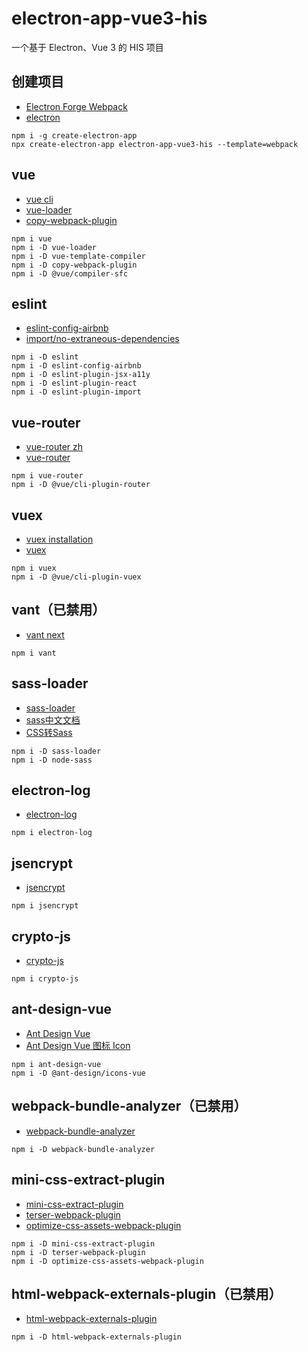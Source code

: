 # electron-app-vue3-his
一个基于 Electron、Vue 3 的 HIS 项目

## 创建项目
- [Electron Forge Webpack](https://www.electronforge.io/templates/webpack-template)
- [electron](https://developer.aliyun.com/mirror/npm/package/electron)
~~~
npm i -g create-electron-app
npx create-electron-app electron-app-vue3-his --template=webpack
~~~

## vue
- [vue cli](https://cli.vuejs.org/zh/)
- [vue-loader](https://vue-loader.vuejs.org/guide/#manual-setup)
- [copy-webpack-plugin](https://developer.aliyun.com/mirror/npm/package/copy-webpack-plugin)
~~~
npm i vue
npm i -D vue-loader
npm i -D vue-template-compiler
npm i -D copy-webpack-plugin
npm i -D @vue/compiler-sfc
~~~

## eslint
- [eslint-config-airbnb](https://developer.aliyun.com/mirror/npm/package/eslint-config-airbnb)
- [import/no-extraneous-dependencies](https://github.com/benmosher/eslint-plugin-import/blob/master/docs/rules/no-extraneous-dependencies.md)
~~~
npm i -D eslint
npm i -D eslint-config-airbnb
npm i -D eslint-plugin-jsx-a11y
npm i -D eslint-plugin-react
npm i -D eslint-plugin-import
~~~

## vue-router
- [vue-router zh](https://router.vuejs.org/zh/)
- [vue-router](https://developer.aliyun.com/mirror/npm/package/vue-router)
~~~
npm i vue-router
npm i -D @vue/cli-plugin-router
~~~

## vuex
- [vuex installation](https://vuex.vuejs.org/zh/installation.html)
- [vuex](https://developer.aliyun.com/mirror/npm/package/vuex)
~~~
npm i vuex
npm i -D @vue/cli-plugin-vuex
~~~

## vant（已禁用）
- [vant next](https://vant-contrib.gitee.io/vant/next/#/zh-CN/)
~~~
npm i vant
~~~

## sass-loader
- [sass-loader](https://developer.aliyun.com/mirror/npm/package/sass-loader)
- [sass中文文档](https://www.sass.hk/docs/)
- [CSS转Sass](https://www.sass.hk/css2sass/)
~~~
npm i -D sass-loader
npm i -D node-sass
~~~

## electron-log
- [electron-log](https://developer.aliyun.com/mirror/npm/package/electron-log)
~~~
npm i electron-log
~~~

## jsencrypt
- [jsencrypt](https://github.com/travist/jsencrypt)
~~~
npm i jsencrypt
~~~

## crypto-js
- [crypto-js](https://developer.aliyun.com/mirror/npm/package/crypto-js)
~~~
npm i crypto-js
~~~

## ant-design-vue
- [Ant Design Vue](https://2x.antdv.com/docs/vue/introduce-cn/)
- [Ant Design Vue 图标 Icon](https://2x.antdv.com/components/icon-cn/#API)
~~~
npm i ant-design-vue
npm i -D @ant-design/icons-vue
~~~

## webpack-bundle-analyzer（已禁用）
- [webpack-bundle-analyzer](https://developer.aliyun.com/mirror/npm/package/webpack-bundle-analyzer)
~~~
npm i -D webpack-bundle-analyzer
~~~

## mini-css-extract-plugin
- [mini-css-extract-plugin](https://developer.aliyun.com/mirror/npm/package/mini-css-extract-plugin)
- [terser-webpack-plugin](https://developer.aliyun.com/mirror/npm/package/terser-webpack-plugin)
- [optimize-css-assets-webpack-plugin](https://developer.aliyun.com/mirror/npm/package/optimize-css-assets-webpack-plugin)
~~~
npm i -D mini-css-extract-plugin
npm i -D terser-webpack-plugin
npm i -D optimize-css-assets-webpack-plugin
~~~

## html-webpack-externals-plugin（已禁用）
- [html-webpack-externals-plugin](https://developer.aliyun.com/mirror/npm/package/html-webpack-externals-plugin)
~~~
npm i -D html-webpack-externals-plugin
~~~
